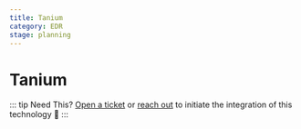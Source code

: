 ```yaml
---
title: Tanium
category: EDR
stage: planning
---
```


# Tanium

<PluginStatus :category="$frontmatter.category" :stage="$frontmatter.stage" />

::: tip Need This?
[Open a ticket](https://github.com/LogCraftIO/logcraft-cli/issues) or [reach out](mailto:hello@logcraft.io) to initiate the integration of this technology :tada:
:::
